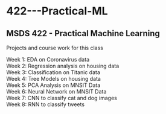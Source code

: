 # 422---Practical-ML
## MSDS 422 - Practical Machine Learning

Projects and course work for this class

Week 1: EDA on Coronavirus data <br>
Week 2: Regression analysis on housing data <br>
Week 3: Classification on Titanic data <br>
Week 4: Tree Models on housing data <br>
Week 5: PCA Analysis on MNSIT Data <br>
Week 6: Neural Network on MNSIT Data <br>
Week 7: CNN to classify cat and dog images <br>
Week 8: RNN to classify tweets <br>
